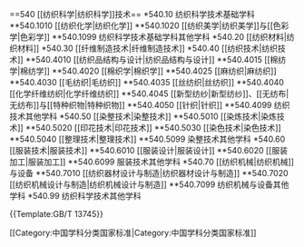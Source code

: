 ==540 [[纺织科学|纺织科学]]技术==
*540.10 纺织科学技术基础学科
**540.1010 [[纺织化学|纺织化学]]
**540.1020 [[纺织美学|纺织美学]]与[[色彩学|色彩学]]
**540.1099 纺织科学技术基础学科其他学科
*540.20 [[纺织材料|纺织材料]]
*540.30 [[纤维制造技术|纤维制造技术]]
*540.40 [[纺织技术|纺织技术]]
**540.4010 [[纺织品结构与设计|纺织品结构与设计]]
**540.4015 [[棉纺学|棉纺学]]
**540.4020 [[棉织学|棉织学]]
**540.4025 [[麻纺织|麻纺织]]
**540.4030 [[毛纺织|毛纺织]]
**540.4035 [[丝纺织|丝纺织]]
**540.4040 [[化学纤维纺织|化学纤维纺织]]
**540.4045 [[新型纺纱|新型纺纱]]、[[无纺布|无纺布]]与[[特种织物|特种织物]]
**540.4050 [[针织|针织]]
**540.4099 纺织技术其他学科
*540.50 [[染整技术|染整技术]]
**540.5010 [[染炼技术|染炼技术]]
**540.5020 [[印花技术|印花技术]]
**540.5030 [[染色技术|染色技术]]
**540.5040 [[整理技术|整理技术]]
**540.5099 染整技术其他学科
*540.60 [[服装技术|服装技术]]
**540.6010 [[服装设计|服装设计]]
**540.6020 [[服装加工|服装加工]]
**540.6099 服装技术其他学科
*540.70 [[纺织机械|纺织机械]]与设备
**540.7010 [[纺织器材设计与制造|纺织器材设计与制造]]
**540.7020 [[纺织机械设计与制造|纺织机械设计与制造]]
**540.7099 纺织机械与设备其他学科
*540.99 纺织科学技术其他学科

{{Template:GB/T 13745}}

[[Category:中国学科分类国家标准|Category:中国学科分类国家标准]]